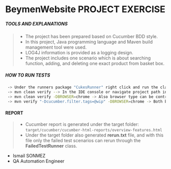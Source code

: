 #  BeymenWebsite PROJECT EXERCISE

##### TOOLS AND EXPLANATIONS
>- The project has been prepared based on Cucumber BDD style.
>- In this project, Java programming language and Maven build management tool were used.
>- LOG4J information is provided as a logging design.
>- The project includes one scenario which is about searching function, adding, and deleting one exact product from basket box.

##### HOW TO RUN TESTS
```sh
 -> Under the runners package "CukesRunner" right click and run the class. "src > test > java > com > runners > CukesRunner"
 -> mvn clean verify --> In the IDE console or navigate project path in command line and run.
 -> mvn clean verify -DBROWSER=chrome -> Also browser type can be controlled easily from command line with this command.
 -> mvn verify "-Dcucumber.filter.tags=@wip" -DBROWSER=chrome -> Both browserType and tags which you want to run can control easily from the command line with this command.
```

#### REPORT
>- Cucumber report is generated under the target folder: `target/cucumber/cucumber-html-reports/overview-features.html`
>- Under the target folder also generated **rerun.txt** file, and with this file only the failed test scenarios can rerun through the **FailedTestRunner** class.

- Ismail SONMEZ 
- QA Automation Engineer     



